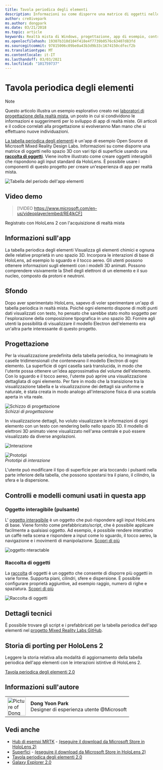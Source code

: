```yaml
---
title: Tavola periodica degli elementi
description: Informazioni su come disporre una matrice di oggetti nello spazio 3D con vari tipi di superficie usando una raccolta di oggetti con la tabella periodica dell'app di esempio Elements.
author: cre8ivepark
ms.author: dongpark
ms.date: 03/21/2018
ms.topic: article
keywords: Realtà mista di Windows, progettazione, app di esempio, controlli, MRTK, Toolkit per realtà mista, Unity, app di esempio, app di esempio, open source, Microsoft Store, HoloLens, auricolare per realtà mista, auricolare di realtà mista di Windows, auricolare della realtà virtuale
ms.openlocfilehash: 19307b310d104f418e4f7739b0576c63407d83fd
ms.sourcegitcommit: 97815006c09be0a43b3d9b33c1674150cdfecf2b
ms.translationtype: MT
ms.contentlocale: it-IT
ms.lasthandoff: 03/03/2021
ms.locfileid: "101759737"
---
```

# <a name="periodic-table-of-the-elements"></a>Tavola periodica degli elementi

>[!NOTE]
>Questo articolo illustra un esempio esplorativo creato nei [laboratori di progettazione della realtà mista](https://github.com/Microsoft/MRDesignLabs_Unity), un posto in cui si condividono le informazioni e suggerimenti per lo sviluppo di app di realtà miste. Gli articoli e il codice correlati alla progettazione si evolveranno Man mano che si effettuano nuove individuazioni.

[La tabella periodica degli elementi](https://github.com/Microsoft/MRDesignLabs_Unity_PeriodicTable) è un'app di esempio Open Source di Microsoft Mixed Reality Design Labs. Informazioni su come disporre una matrice di oggetti nello spazio 3D con vari tipi di superficie usando una **[raccolta di oggetti](../../design/object-collection.md)**. Viene inoltre illustrato come creare oggetti interagibili che rispondono agli input standard da HoloLens. È possibile usare i componenti di questo progetto per creare un'esperienza di app per realtà mista.

![Tabella del periodo dell'app elementi](images/640px-periodictable-hero.jpg)

## <a name="demo-video"></a>Video demo 
> [!VIDEO https://www.microsoft.com/en-us/videoplayer/embed/RE4IkCF]

Registrato con HoloLens 2 con l'acquisizione di realtà mista

## <a name="about-the-app"></a>Informazioni sull'app

La tabella periodica degli elementi Visualizza gli elementi chimici e ognuna delle relative proprietà in uno spazio 3D. Incorpora le interazioni di base di HoloLens, ad esempio lo sguardo e il tocco aereo. Gli utenti possono ottenere informazioni sugli elementi con i modelli 3D animati. Possono comprendere visivamente la Shell degli elettroni di un elemento e il suo nucleo, composto da protoni e neutroni.

## <a name="background"></a>Sfondo

Dopo aver sperimentato HoloLens, sapevo di voler sperimentare un'app di tabella periodica in realtà mista. Poiché ogni elemento dispone di molti punti dati visualizzati con testo, ho pensato che sarebbe stato molto soggetto per l'esplorazione della composizione tipografica in uno spazio 3D. Fornire agli utenti la possibilità di visualizzare il modello Electron dell'elemento era un'altra parte interessante di questo progetto.

## <a name="design"></a>Progettazione

Per la visualizzazione predefinita della tabella periodica, ho immaginato le caselle tridimensionali che contenevano il modello Electron di ogni elemento. La superficie di ogni casella sarà translucida, in modo che l'utente possa ottenere un'idea approssimativa del volume dell'elemento. Con lo sguardo e il tocco aereo, l'utente può aprire una visualizzazione dettagliata di ogni elemento. Per fare in modo che la transizione tra la visualizzazione tabella e la visualizzazione dei dettagli sia uniforme e naturale, è stata creata in modo analogo all'interazione fisica di una scatola aperta in vita reale.

![Schizzo di progettazione](images/640px-sketch20170406.jpg)<br>
*Schizzi di progettazione*

In visualizzazione dettagli, ho voluto visualizzare le informazioni di ogni elemento con un testo con rendering bello nello spazio 3D. Il modello di elettroni 3D animato viene visualizzato nell'area centrale e può essere visualizzato da diverse angolazioni.

![Interazione](images/640px-periodictable-interaction.jpg)

![Prototipi](images/640px-periodictable-prototypes.jpg)<br>
*Prototipi di interazione*

L'utente può modificare il tipo di superficie per aria toccando i pulsanti nella parte inferiore della tabella, che possono spostarsi tra il piano, il cilindro, la sfera e la dispersione.

## <a name="common-controls-and-patterns-used-in-this-app"></a>Controlli e modelli comuni usati in questa app

### <a name="interactable-object-button"></a>Oggetto interagibile (pulsante)

L' [oggetto interagibile](../../design/interactable-object.md) è un oggetto che può rispondere agli input HoloLens di base. Viene fornito come prefabbricato/script, che è possibile applicare facilmente a qualsiasi oggetto. Ad esempio, è possibile rendere interattivo un caffè nella scena e rispondere a input come lo sguardo, il tocco aereo, la navigazione e i movimenti di manipolazione. [Scopri di più](../../design/interactable-object.md)

![oggetto nteractable](images/640px-periodictable-interactableobject.jpg)

### <a name="object-collection"></a>Raccolta di oggetti

La [raccolta](../../design/object-collection.md) di oggetti è un oggetto che consente di disporre più oggetti in varie forme. Supporta piani, cilindri, sfere e dispersione. È possibile configurare proprietà aggiuntive, ad esempio raggio, numero di righe e spaziatura. [Scopri di più](../../design/object-collection.md)

![Raccolta di oggetti](images/640px-periodictable-collections.jpg)

## <a name="technical-details"></a>Dettagli tecnici

È possibile trovare gli script e i prefabbricati per la tabella periodica dell'app elementi nel [progetto Mixed Reality Labs GitHub](https://github.com/Microsoft/MRDesignLabs_Unity_PeriodicTable).

## <a name="porting-story-for-hololens-2"></a>Storia di porting per HoloLens 2

Leggere la storia relativa alla modalità di aggiornamento della tabella periodica dell'app elementi con le interazioni istintive di HoloLens 2.

[Tavola periodica degli elementi 2.0](https://medium.com/@dongyoonpark/bringing-the-periodic-table-of-the-elements-app-to-hololens-2-with-mrtk-v2-a6e3d8362158)




## <a name="about-the-author"></a>Informazioni sull'autore

<table style="border-collapse:collapse" padding-left="0px">
<tr>
<td style="border-style: none" width="60px"><img alt="Picture of Dong Yoon Park" width="60" height="60" src="images/dongyoonpark.jpg"></td>
<td style="border-style: none"><b>Dong Yoon Park</b><br>Designer di esperienza utente @Microsoft</td>
</tr>
</table>

## <a name="see-also"></a>Vedi anche

* [Hub di esempi MRTK](https://docs.microsoft.com/windows/mixed-reality/mrtk-docs/features/example-scenes/example-hub.md) - [(eseguire il download da Microsoft Store in HoloLens 2)](https://www.microsoft.com/en-us/p/mrtk-examples-hub/9mv8c39l2sj4)
* [Superfici](sampleapp-surfaces.md) - [(eseguire il download da Microsoft Store in HoloLens 2)](https://www.microsoft.com/en-us/p/surfaces/9nvkpv3sk3x0)
* [Tavola periodica degli elementi 2.0](https://medium.com/@dongyoonpark/bringing-the-periodic-table-of-the-elements-app-to-hololens-2-with-mrtk-v2-a6e3d8362158)
* [Galaxy Explorer 2.0](galaxy-explorer-update.md)